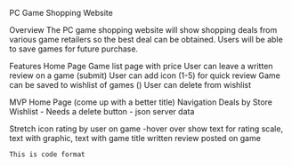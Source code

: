 PC Game Shopping Website

Overview
The PC game shopping website will show shopping deals from various game retailers so the best deal can be obtained. Users will
be able to save games for future purchase. 

Features
Home Page
Game list page with price
User can leave a written review on a game (submit) 
User can add icon (1-5) for quick review
Game can be saved to wishlist of games ()
    User can delete from wishlist




MVP
Home Page (come up with a better title)
Navigation
Deals by Store
Wishlist - Needs a delete button - json server data

Stretch
icon rating by user on game
    -hover over show text for rating scale, text with graphic, text with game title
written review posted on game

````
This is code format
````


